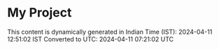 # My Project

This content is dynamically generated in Indian Time (IST): 2024-04-11 12:51:02 IST
Converted to UTC: 2024-04-11 07:21:02 UTC
